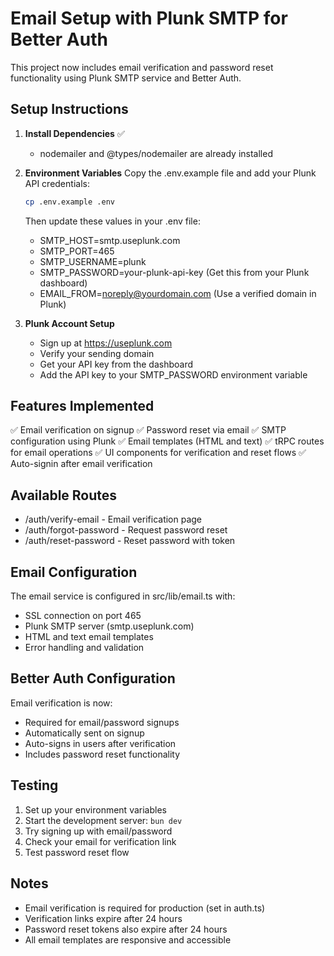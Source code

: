 
# Email Setup with Plunk SMTP for Better Auth

This project now includes email verification and password reset functionality using Plunk SMTP service and Better Auth.

## Setup Instructions

1. **Install Dependencies** ✅
   - nodemailer and @types/nodemailer are already installed

2. **Environment Variables**
   Copy the .env.example file and add your Plunk API credentials:
   ```bash
   cp .env.example .env
   ```
   
   Then update these values in your .env file:
   - SMTP_HOST=smtp.useplunk.com
   - SMTP_PORT=465
   - SMTP_USERNAME=plunk
   - SMTP_PASSWORD=your-plunk-api-key (Get this from your Plunk dashboard)
   - EMAIL_FROM=noreply@yourdomain.com (Use a verified domain in Plunk)

3. **Plunk Account Setup**
   - Sign up at https://useplunk.com
   - Verify your sending domain
   - Get your API key from the dashboard
   - Add the API key to your SMTP_PASSWORD environment variable

## Features Implemented

✅ Email verification on signup
✅ Password reset via email
✅ SMTP configuration using Plunk
✅ Email templates (HTML and text)
✅ tRPC routes for email operations
✅ UI components for verification and reset flows
✅ Auto-signin after email verification

## Available Routes

- /auth/verify-email - Email verification page
- /auth/forgot-password - Request password reset
- /auth/reset-password - Reset password with token

## Email Configuration

The email service is configured in src/lib/email.ts with:
- SSL connection on port 465
- Plunk SMTP server (smtp.useplunk.com)
- HTML and text email templates
- Error handling and validation

## Better Auth Configuration

Email verification is now:
- Required for email/password signups
- Automatically sent on signup
- Auto-signs in users after verification
- Includes password reset functionality

## Testing

1. Set up your environment variables
2. Start the development server: `bun dev`
3. Try signing up with email/password
4. Check your email for verification link
5. Test password reset flow

## Notes

- Email verification is required for production (set in auth.ts)
- Verification links expire after 24 hours
- Password reset tokens also expire after 24 hours
- All email templates are responsive and accessible

